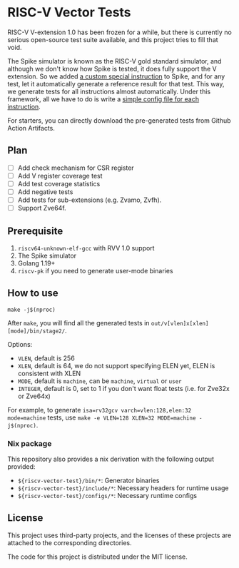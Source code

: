 # RISC-V Vector Tests

RISC-V V-extension 1.0 has been frozen for a while, but there is currently no serious open-source test suite available, and this project tries to fill that void.

The Spike simulator is known as the RISC-V gold standard simulator, and although we don't know how Spike is tested, it does fully support the V extension. So we added [a custom special instruction](https://github.com/ksco/riscv-vector-tests/blob/6a23892a5ab0cc72f4867cc95186b3528c99c2a0/pspike/pspike.cc#L20) to Spike, and for any test, let it automatically generate a reference result for that test. This way, we generate tests for all instructions almost automatically. Under this framework, all we have to do is write a [simple config file for each instruction](configs/).

For starters, you can directly download the pre-generated tests from Github Action Artifacts.

## Plan

- [ ] Add check mechanism for CSR register
- [ ] Add V register coverage test
- [ ] Add test coverage statistics
- [ ] Add negative tests
- [ ] Add tests for sub-extensions (e.g. Zvamo, Zvfh).
- [ ] Support Zve64f.

## Prerequisite

1. `riscv64-unknown-elf-gcc` with RVV 1.0 support
2. The Spike simulator
3. Golang 1.19+
4. `riscv-pk` if you need to generate user-mode binaries

## How to use

```
make -j$(nproc)
```

After `make`, you will find all the generated tests in `out/v[vlen]x[xlen][mode]/bin/stage2/`.

Options:

- `VLEN`, default is 256
- `XLEN`, default is 64, we do not support specifying ELEN yet, ELEN is consistent with XLEN
- `MODE`, default is `machine`, can be `machine`, `virtual` or `user`
- `INTEGER`, default is 0, set to 1 if you don't want float tests (i.e. for Zve32x or Zve64x)

For example, to generate `isa=rv32gcv varch=vlen:128,elen:32 mode=machine` tests, use `make -e VLEN=128 XLEN=32 MODE=machine -j$(nproc)`.

### Nix package

This repository also provides a nix derivation with the following output provided:

- `${riscv-vector-test}/bin/*`: Generator binaries
- `${riscv-vector-test}/include/*`: Necessary headers for runtime usage
- `${riscv-vector-test}/configs/*`: Necessary runtime configs

## License

This project uses third-party projects, and the licenses of these projects are attached to the corresponding directories.

The code for this project is distributed under the MIT license.
